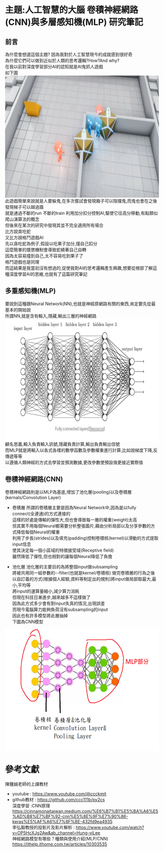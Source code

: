 # 主題:人工智慧的大腦 卷積神經網路(CNN)與多層感知機(MLP) 研究筆記

## 前言
為什麼會想選這個主題? 因為我對於人工智慧現今的成就感到很好奇<br>
為什麼它們可以做到近似於人類的思考邏輯?How?And why?<br>
在我以前對深度學習部分AI的認知就是AI鬼抓人遊戲<br>
如下圖<br>
<img src="https://github.com/owen4096/py2cs/blob/master/hw/ai1.png" width="700" height="400"  align=center /> <br>
此遊戲簡單來說就是人要躲鬼,在多次嘗試會發現箱子可以阻擋鬼,而鬼也會在之後發現梯子可以越過牆<br>
就是通過不斷的run 不斷的train 利用加分扣分控制AI,驅使它往高分移動,有點類似爬山演算法的概念<br>
但後來在某次的研究中發現其並不完全適用所有場合<br>
比方說貪吃蛇<br>
又比方說格鬥遊戲AI<br>
先以貪吃蛇為例子,假設以吃果子加分,撞自己扣分<br>
這麼簡單的獎懲機制會導致蛇繞著自己自轉<br>
因為太容易撞到自己,太不容易吃到果子了<br>
格鬥遊戲也是同理<br>
而這結果是我當初沒有想過的,促使我對AI的思考邏輯產生興趣,想要從根部了解這種深度學習AI的思維,也就有了這篇研究筆記<br>


## 多重感知機(MLP) 
要說到這種跟Neural Network(NN),也就是神經原網路有關的東西,肯定要先從最基本的開始說<br>
所謂NN,就是含有輸入,隱藏,輸出三層的神經網路<br>
<img src="https://github.com/owen4096/py2cs/blob/master/hw/ai2.png" width="700" height="400"  align=center /> <br>
顧名思義,輸入負責輸入訊號,隱藏負責計算,輸出負責輸出信號<br>
而MLP就是將輸入以各式各樣的數學函數及參數權重進行計算,比如說梯度下降,反傳遞等等<br>
以遵循人類神經的方式去學習並預測數據,更改參數使預設值更接近實際值<br>

## 卷積神經網路(CNN) 
卷積神經網路則是以MLP為基底,增加了池化層(pooling)以及卷積層(kernals/Convolution Layer)<br>
- 卷積層
所謂的卷積層主要是因為Neural Network中,因為是以fully connect(全連通)的方式連接的<br>
這樣的好處是傳輸的彈性大,但也會導致每一層的權重(weight)太高<br>
但其實不用每個Neural都需要分析整張圖片,藉由分析局部以及分享參數的方式降低每個Neural的權重<br>
利用了步長(strides)以及填充(padding)控制卷積核(kernel)以滑動的方式提取input信息<br>
使其決定每一個小區域的特徵接受域(Receptive field)<br>
雖然降低了彈性,但也相對的讓每個Neural降低了負擔<br>

- 池化層
池化層的主要目的為將整個input做subsampling<br>
將被共用同一組參數的--filter(也就是kernel/卷積核) 做完卷積層的行為之後<br>
以自訂義的方式(根據個人經驗,資料等制定出的規則)將input做局部取最大,最小,平均等<br>
將input的運算量縮小,減少算力消耗<br>
但現在科技日漸進步,越來越多不這樣做了<br>
因為此方式多少會有對input失真的情況,出現誤差<br>
而現今電腦算力能夠負荷沒有subsampling的input<br>
因此也有許多模型將此層抽掉<br>
下圖為CNN模型<br>
<img src="https://github.com/owen4096/py2cs/blob/master/hw/ai3.png" width="700" height="400"  align=center /> 




# 參考文獻
陳鍾誠老師的上課教材<br>
- youtube     : https://www.youtube.com/@ccckmit <br>
- github教材  : https://github.com/ccc111b/py2cs <br>
深度學習 :CNN原理 https://cinnamonaitaiwan.medium.com/%E6%B7%B1%E5%BA%A6%E5%AD%B8%E7%BF%92-cnn%E5%8E%9F%E7%90%86-keras%E5%AF%A6%E7%8F%BE-432fd9ea4935<br>
李弘毅教授的投影片及影片解析 : https://www.youtube.com/watch?v=OP5HcXJg2Aw&ab_channel=Hung-yiLee <br>
神經網路模型有哪些？種類與使用介紹(MLP/CNN) https://ithelp.ithome.com.tw/articles/10303535 <br>


